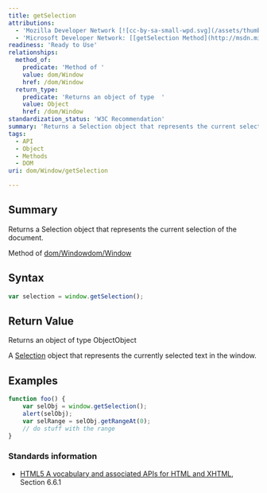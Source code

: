 ```yaml
---
title: getSelection
attributions:
  - 'Mozilla Developer Network [![cc-by-sa-small-wpd.svg](/assets/thumb/8/8c/cc-by-sa-small-wpd.svg/120px-cc-by-sa-small-wpd.svg.png)](http://creativecommons.org/licenses/by-sa/3.0/us/): [[getSelection](https://developer.mozilla.org/en-US/docs/Web/API/Window.getSelection) Article]'
  - 'Microsoft Developer Network: [[getSelection Method](http://msdn.microsoft.com/en-us/library/ie/ff975169(v=vs.85).aspx) Article]'
readiness: 'Ready to Use'
relationships:
  method_of:
    predicate: 'Method of '
    value: dom/Window
    href: /dom/Window
  return_type:
    predicate: 'Returns an object of type  '
    value: Object
    href: /dom/Window
standardization_status: 'W3C Recommendation'
summary: 'Returns a Selection object that represents the current selection of the document.'
tags:
  - API
  - Object
  - Methods
  - DOM
uri: dom/Window/getSelection

---
```

## <span>Summary</span>

Returns a Selection object that represents the current selection of the document.

Method of [dom/Window](/dom/Window)[dom/Window](/dom/Window)

## <span>Syntax</span>

``` js
var selection = window.getSelection();
```

## <span>Return Value</span>

Returns an object of type ObjectObject

A [Selection](/dom/Selection) object that represents the currently selected text in the window.

## <span>Examples</span>

``` js
function foo() {
    var selObj = window.getSelection();
    alert(selObj);
    var selRange = selObj.getRangeAt(0);
    // do stuff with the range
}
```

### <span>Standards information</span>

-   [HTML5 A vocabulary and associated APIs for HTML and XHTML](http://go.microsoft.com/fwlink/p/?linkid=221374), Section 6.6.1
